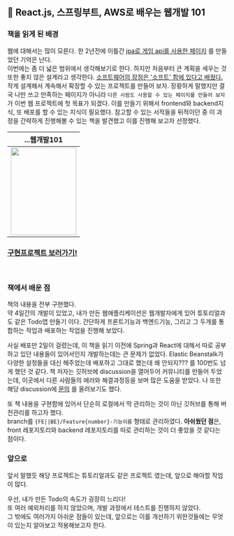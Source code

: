 ## 🎉 React.js, 스프링부트, AWS로 배우는 웹개발 101
### 책을 읽게 된 배경
웹에 대해서는 많이 모른다.
한 2년전에 이틀간
[jpa로 게임 api를 사용한 페이지](https://github.com/kimziou77/DEEP_PLAYER) 를 만들었던 기억은 난다.  
이번에는 좀 더 넓은 범위에서 생각해보기로 한다. 하지만 처음부터 큰 계획을 세우는 것 또한 좋지 않은 설계라고 생각한다. 
[소프트웨어의 장점은 '소프트' 함에 있다고 배웠다.](https://github.com/kimziou77/Reading-Books/tree/main/books/%ED%81%B4%EB%A6%B0%EC%95%84%ED%82%A4%ED%85%8D%EC%B2%98)
작게 설계해서 계속해서 확장할 수 있는 프로젝트를 만들어 보자. 장황하게 말했지만 결국 나만 쓰고 만족하는 페이지가 아니라
`다른 사람도 사용할 수 있는 페이지를 만들어 보자` 가 이번 웹 프로젝트에 첫 목표가 되겠다.
이를 만들기 위해서 frontend와 backend지식, 또 배포를 할 수 있는 지식이 필요했다.
참고할 수 있는 서적들을 뒤적이던 중 이 과정을 간략하게 진행해볼 수 있는 책을 발견했고 이를 진행해 보고자 선정했다.

|...웹개발101|
|---|
|<img src="https://github.com/kimziou77/Reading-Books/tree/main/images/클린아키텍쳐.jpg" width="150" height="200"/>|

### [구현프로젝트 보러가기!](https://github.com/kimziou77/web101)
<br>

### 책에서 배운 점
책의 내용을 전부 구현했다.  
약 4일간의 개발이 있었고, 내가 만든 웹애플리케이션은 웹개발자에게 있어 튜토리얼과도 같은 Todo앱 만들기 이다. 
간단하게 프론트기능과 백엔드기능, 그리고 그 두개를 통합하는 작업과 배포하는 작업을 진행해 보았다.

사실 배포만 2일이 걸렸는데, 이 책을 읽기 이전에 Spring과 React에 대해서 따로 공부하고 있던 내용들이 있어서인지 개발하는데는 큰 문제가 없었다.
Elastic Beanstalk가 다양한 설정들을 대신 해주었는데 배포하고 그대로 했는데 왜 안되지??? 를 100번도 넘게 했던 것 같다.
책 저자는 깃허브에 discussion을 열어두어 커뮤니티를 만들어 두었는데, 이곳에서 다른 사람들의 에러와 해결과정등을 보며 많은 도움을 받았다.
나 또한 해당 discussion에 [문의](https://github.com/fsoftwareengineer/todo-application/discussions/70) 를 올려보기도 했다.

또 책 내용을 구현함에 있어서 단순히 로컬에서 막 관리하는 것이 아닌 깃허브를 통해 버전관리를 하고자 했다.  
branch를 `{FE||BE}/Feature{number}-기능이름` 형태로 관리하였다. **아쉬웠던 점**은, front 레포지토리와 backend 레포지토리를 따로 관리하는 것이 더 좋았을 것 같다는 점이다.

### 앞으로
앞서 말했듯 해당 프로젝트는 튜토리얼과도 같은 프로젝트 였는데,
앞으로 해야할 작업이 많다.

우선, 내가 만든 Todo의 속도가 굉장히 느리다!  
또 여러 예외처리를 하지 않았으며, 개발 과정에서 테스트를 진행하지 않았다.  
그 밖에도 여러가지 아쉬운 점들이 있는데, 앞으로는 이를 개선하기 위한것들에는 무엇이 있는지 알아보고 적용해보고자 한다.
